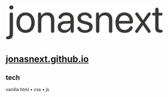 # ![logo](./img/logo.svg)

# [jonasnext.github.io](https://jonasnext.github.io)

## tech

vanilla html • css • js
